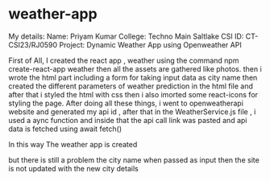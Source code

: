 # weather-app
My details:
Name: Priyam Kumar
College: Techno Main Saltlake
CSI ID: CT-CSI23/RJ0590
Project: Dynamic Weather App using Openweather API

First of All, I created the react app , weather using the command npm create-react-app weather then 
all the assets are gathered like photos. then i wrote the html part including a form for taking input data as city name then 
created  the different parameters of weather prediction in the html file and after that i styled the html with css 
then i also imorted some react-icons for styling the page. After doing all these things, i went to openweatherapi website and
generated my api id , after that in the WeatherService.js file , i used a aync function and inside that the api call link was pasted
and api data is fetched  using await fetch()

In this way The weather app is created

but there is still a problem the city name when passed as input then the site is not updated with the new city details

